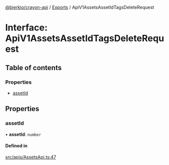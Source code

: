[@bjerkio/crayon-api](../README.md) / [Exports](../modules.md) / ApiV1AssetsAssetIdTagsDeleteRequest

# Interface: ApiV1AssetsAssetIdTagsDeleteRequest

## Table of contents

### Properties

- [assetId](ApiV1AssetsAssetIdTagsDeleteRequest.md#assetid)

## Properties

### assetId

• **assetId**: `number`

#### Defined in

[src/apis/AssetsApi.ts:47](https://github.com/bjerkio/crayon-api-js/blob/22cd66d/src/apis/AssetsApi.ts#L47)
